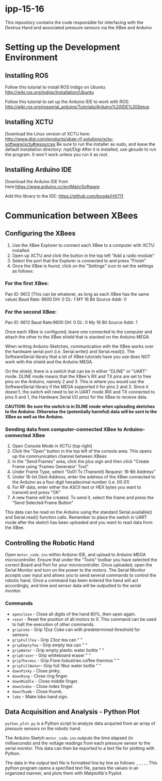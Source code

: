 # ipp-15-16
This repository contains the code responsible for interfacing with the Dextrus Hand and associated pressure sensors via the XBee and Arduino

# Setting up the Development Environment

## Installing ROS
Follow this tutorial to install ROS Indigo on Ubuntu: http://wiki.ros.org/indigo/Installation/Ubuntu

Follow this tutorial to set up the Arduino IDE to work with ROS: http://wiki.ros.org/rosserial_arduino/Tutorials/Arduino%20IDE%20Setup

## Installing XCTU
Download the Linux version of XCTU here: http://www.digi.com/products/xbee-rf-solutions/xctu-software/xctu#resources
Be sure to run the installer as sudo, and leave the default installation directory: /opt/Digi
After it is installed, use gksudo to run the program. It won't work unless you run it as root.

## Installing Arduino IDE
Download the Arduino IDE from here:https://www.arduino.cc/en/Main/Software

Add this library to the IDE: https://github.com/bogde/HX711

# Communication between XBees

## Configuring the XBees
1. Use the XBee Explorer to connect each XBee to a computer with XCTU installed. 
2. Open up XCTU and click the button in the top left "Add a radio module"
3. Select the port that the Explorer is connected to and press "Finish"
4. Once the XBee is found, click on the "Settings" icon to set the settings as follows:

### For the first XBee:
Pan ID: 6612 (This can be whatever, as long as each XBee has the same value)
Baud Rate: 9600
DH: 0
DL: 1
MY 16 Bit Source Addr: 0

### For the second XBee:
Pan ID: 6612 
Baud Rate:9600
DH: 0
DL: 0
My 16 Bit Source Addr: 1

Once each XBee is configured, leave one connected to the computer and attach the other to the XBee shield that is stacked on the Arduino MEGA.

When writing Arduino Sketches, communication with the XBee works over the hardware serial port (i.e. Serial.write() and Serial.read()). The SoftwareSerial library that a lot of XBee tutorials have you use does NOT work with the shield and the Arduino MEGA.

On the shield, there is a switch that can be in either "DLINE" or "UART" mode. DLINE mode means that the XBee's RX and TX pins are set to free pins on the Arduino, namely 2 and 3. This is where you would use the SoftwareSerial library if the MEGA supported it for pins 2 and 3.  Since it doesn't, the switch will need to be in UART mode (RX and TX connected to pins 0 and 1, the Hardware Serial I/O pins) for the XBee to receive data.

__CAUTION: Be sure the switch is in DLINE mode when uploading sketches to the Arduino. Otherwise the (potentially harmful) data will be sent to the XBee as well as the Arduino.__

### Sending data from computer-connected XBee to Arduino-connected XBee
1. Open Console Mode in XCTU (top right)
2. Click the "Open" button in the top left of the console area. This opens up the communication channel between XBees
3. In the "Send Frames" area, click the plus sign and then click "Create Frame using 'Frames Generator' Tool"
4. Under Frame Type, select "0x01 Tx (Transmit) Request: 16-Bit Address"
5. Under 16-bit Dest Address, enter the address of the XBee connected to the Arduino as a four digit hexadecimal number (i.e. 00 01)
6. For RF data, enter either the ASCII text or HEX bytes you want to transmit and press "OK"
7. A new frame will be created. To send it, select the frame and press the "Send Selected Frame Button"

This data can be read on the Arduino using the standard Serial.available() and Serial.read() function calls. Remember to place the switch in UART mode after the sketch has been uploaded and you want to read data from the XBee.

## Controlling the Robotic Hand

Open `motor_code.ino` within Arduino IDE, and upload to Arduino MEGA microcontroller. Ensure that under the "Tools" toolbar you have selected the correct Board and Port for your microcontroller. Once uploaded, open the Serial Monitor and turn on the power to the motors. The Serial Monitor accepts user input and allows you to send several commands to control the robotic hand. Once a command has been entered the hand will act accordingly, and time and sensor data will be outputted to the serial monitor.

### Commands
- `openclose` - Close all digits of the hand 80%, then open again.
- `reset`     - Reset the position of all motors to 0. This command can be used to halt the execution of other commands.
- `gripCoke`  - Grip 12oz Coke can with predetermined threshold for sensors.
- `gripFullTea` - Grip 23oz tea can " "
- `gripEmptyTea`  - Grip empty tea can " "
- `gripWater` - Grip empty plastic water bottle " "
- `gripEraser`  - Grip whiteboard eraser " "
- `gripThermos` - Grip Fiore Industries coffee thermos " "
- `gripFullWater`- Grip full 16oz water bottle " "
- `downPinky` - Close pinky.
- `downRing`  - Close ring finger.
- `downMiddle`  - Close middle finger.
- `downIndex` - Close index finger.
- `downThumb` - Close thumb.
- `lobo`  - Make lobo hand sign.


## Data Acquisition and Analysis - Python Plot
`python_plot.py` is a Python script to analyze data acquired from an array of pressure sensors on the robotic hand.

 The Arduino Sketch `motor_code.ino` outputs the time elapsed (in milliseconds) and the voltage readings from each pressure sensor to the serial monitor. This data can then be exported to a text file for plotting with Python.

The data in the output text file is formatted line by line as follows: 
<time>, <thumb sensor>, <index sensor>, <middle finger sensor>, <ring finger sensor>, <pinky sensor>
This python program opens a specified text file, parses the values in an organized manner, and plots them with Matplotlib's Pyplot.
